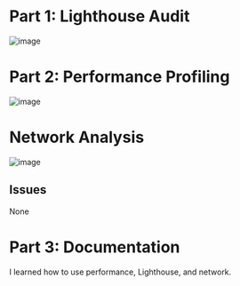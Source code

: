 # Part 1: Lighthouse Audit

![image](https://github.com/GregoryRobetertson/Devtools-debugging/assets/147750592/1d3d6e7d-56ae-4440-8666-e39aab956015)


# Part 2: Performance Profiling

![image](https://github.com/GregoryRobetertson/Devtools-debugging/assets/147750592/66342135-8e09-4237-9eb7-10d2072e42fa)


# Network Analysis

![image](https://github.com/GregoryRobetertson/Devtools-debugging/assets/147750592/3cde6168-c49b-420a-954a-732b5fa943c2)

## Issues

None

# Part 3: Documentation

I learned how to use performance, Lighthouse, and network.

